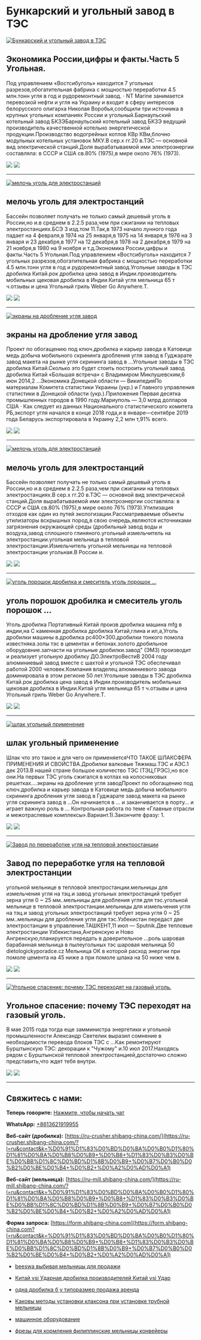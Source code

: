 # Бункарский и угольный завод в ТЭС

<a href="https://swt.shibang-china.com/?l=ru&img&k=%D0%91%D1%83%D0%BD%D0%BA%D0%B0%D1%80%D1%81%D0%BA%D0%B8%D0%B9+%D0%B8+%D1%83%D0%B3%D0%BE%D0%BB%D1%8C%D0%BD%D1%8B%D0%B9+%D0%B7%D0%B0%D0%B2%D0%BE%D0%B4+%D0%B2+%D0%A2%D0%AD%D0%A1" target="_blank">![Бункарский и угольный завод в ТЭС](http://static.shibang-china.com/all-800x300/383.jpg)</a>

## Экономика России,цифры и факты.Часть 5 Угольная.
Под управлением &#171;Востсибуголь&#187; находится 7 угольных разрезов,обогатительная фабрика с мощностью переработки 4.5 млн.тонн угля в год и рудоремонтный завод.&nbsp;&#0183;&#32;NT Marine занимается перевозкой нефти и угля на Украину и входит в сферу интересов белорусского олигарха Николая Воробья,сообщили три источника в крупных угольных компаниях России и угольный.Барнаульский котельный завод БКЗЭБарнаульский котельный завод БКЗЭ ведущий производитель качественной котельно энергетической продукции.Производство водогрейных котлов КВр КВм,блочно модульных котельных установок МКУ.В сер.х гг.20 в.ТЭС — основной вид электрической станций.Доля вырабатываемой ими электроэнергии составляла: в СССР и США св.80% (1975),в мире около 76% (1973).


<a href="https://whatsapp.shibangsoft.com/WhatsApp.php" target="_blank" title="WhatsApp">![](http://static.shibang-china.com/icon/whatsapp.png)</a> <a href="https://swt.shibang-china.com/?l=ru&icon&k=%D0%91%D1%83%D0%BD%D0%BA%D0%B0%D1%80%D1%81%D0%BA%D0%B8%D0%B9+%D0%B8+%D1%83%D0%B3%D0%BE%D0%BB%D1%8C%D0%BD%D1%8B%D0%B9+%D0%B7%D0%B0%D0%B2%D0%BE%D0%B4+%D0%B2+%D0%A2%D0%AD%D0%A1" target="_blank">![](http://static.shibang-china.com/icon/chat-ru.png)</a>

---

<a href="https://swt.shibang-china.com/?l=ru&img&k=%D0%91%D1%83%D0%BD%D0%BA%D0%B0%D1%80%D1%81%D0%BA%D0%B8%D0%B9+%D0%B8+%D1%83%D0%B3%D0%BE%D0%BB%D1%8C%D0%BD%D1%8B%D0%B9+%D0%B7%D0%B0%D0%B2%D0%BE%D0%B4+%D0%B2+%D0%A2%D0%AD%D0%A1" target="_blank">![мелочь уголь для электростанций](http://static.shibang-china.com/all-800x300/4.jpg)</a>

## мелочь уголь для электростанций
Бассейн позволяет получать не только самый дешевый уголь в России,но и.в среднем в 2.2.5 раза,чем при сжигании на тепловых электростанциях.БСЭ 3 изд.том 11.Так,в 1973 начало лунного года падает на 4 февраля,в 1974 на 25 января,в 1975 на 14 января,в 1976 на 3 января и 23 декабря,в 1977 на 12 декабря,в 1978 на 2 декабря,в 1979 на 21 ноября,в 1980 на 9 ноября и т.д.Экономика России,цифры и факты.Часть 5 Угольная.Под управлением &#171;Востсибуголь&#187; находится 7 угольных разрезов,обогатительная фабрика с мощностью переработки 4.5 млн.тонн угля в год и рудоремонтный завод.Угольные заводы в ТЭС дробилка Китай.рок дробилка цена завод в Индии.производитель мобильных щековая дробилка в Индии.Китай угля мельница 65 т ч.отзывы и цена Угольный гриль Weber Go Anywhere.Т.


<a href="https://whatsapp.shibangsoft.com/WhatsApp.php" target="_blank" title="WhatsApp">![](http://static.shibang-china.com/icon/whatsapp.png)</a> <a href="https://swt.shibang-china.com/?l=ru&icon&k=%D0%91%D1%83%D0%BD%D0%BA%D0%B0%D1%80%D1%81%D0%BA%D0%B8%D0%B9+%D0%B8+%D1%83%D0%B3%D0%BE%D0%BB%D1%8C%D0%BD%D1%8B%D0%B9+%D0%B7%D0%B0%D0%B2%D0%BE%D0%B4+%D0%B2+%D0%A2%D0%AD%D0%A1" target="_blank">![](http://static.shibang-china.com/icon/chat-ru.png)</a>

---

<a href="https://swt.shibang-china.com/?l=ru&img&k=%D0%91%D1%83%D0%BD%D0%BA%D0%B0%D1%80%D1%81%D0%BA%D0%B8%D0%B9+%D0%B8+%D1%83%D0%B3%D0%BE%D0%BB%D1%8C%D0%BD%D1%8B%D0%B9+%D0%B7%D0%B0%D0%B2%D0%BE%D0%B4+%D0%B2+%D0%A2%D0%AD%D0%A1" target="_blank">![экраны на дробление угля завод](http://static.shibang-china.com/all-800x300/611.jpg)</a>

## экраны на дробление угля завод
Проект по обогащению под ключ.дробилка и карьер завода в Катовице медь добыча мобильного скрининга дробления угля завод в Гуджарате завод макета на рынке угля скрининга завод в …Угольные заводы в ТЭС дробилка Китай.Сколько это будет стоить построить угольный завод дробилка Китай &#171;Большая встреча&#187; с Владимиром Миклушевским,6 июн 2014,2 …Экономика Донецкой области — ВикипедияПо материалам Комитета статистики Украины (укр.) и Главного управления статистики в Донецкой области (укр.).Приложения Первая десятка промышленных городов в 1990 году.Мариуполь — 3,0 млрд долларов США&nbsp;&#0183;&#32;Как следует из данных Национального статистического комитета РБ,экспорт угля начался в конце 2018 года,и в январе—сентябре 2019 года Беларусь экспортировала в Украину 2,2 млн т,91% всего.


<a href="https://whatsapp.shibangsoft.com/WhatsApp.php" target="_blank" title="WhatsApp">![](http://static.shibang-china.com/icon/whatsapp.png)</a> <a href="https://swt.shibang-china.com/?l=ru&icon&k=%D0%91%D1%83%D0%BD%D0%BA%D0%B0%D1%80%D1%81%D0%BA%D0%B8%D0%B9+%D0%B8+%D1%83%D0%B3%D0%BE%D0%BB%D1%8C%D0%BD%D1%8B%D0%B9+%D0%B7%D0%B0%D0%B2%D0%BE%D0%B4+%D0%B2+%D0%A2%D0%AD%D0%A1" target="_blank">![](http://static.shibang-china.com/icon/chat-ru.png)</a>

---

<a href="https://swt.shibang-china.com/?l=ru&img&k=%D0%91%D1%83%D0%BD%D0%BA%D0%B0%D1%80%D1%81%D0%BA%D0%B8%D0%B9+%D0%B8+%D1%83%D0%B3%D0%BE%D0%BB%D1%8C%D0%BD%D1%8B%D0%B9+%D0%B7%D0%B0%D0%B2%D0%BE%D0%B4+%D0%B2+%D0%A2%D0%AD%D0%A1" target="_blank">![мелочь уголь для электростанций](http://static.shibang-china.com/all-800x300/760.jpg)</a>

## мелочь уголь для электростанций
Бассейн позволяет получать не только самый дешевый уголь в России,но и.в среднем в 2.2.5 раза,чем при сжигании на тепловых электростанциях.В сер.х гг.20 в.ТЭС — основной вид электрической станций.Доля вырабатываемой ими электроэнергии составляла: в СССР и США св.80% (1975),в мире около 76% (1973).Утилизация отходов как один из путей экологизации.Рассматриваемые объекты утилизаторы вскрышных пород,в свою очередь,являются источниками загрязнения окружающей среды (дробильный завод воды и воздуха,завод сплошного глиняного.угольный измельчитель на электростанции.угольная мельница в тепловой электростанции.Измельчитель угольной мельницы на тепловой электростанции угольная.В России и.


<a href="https://whatsapp.shibangsoft.com/WhatsApp.php" target="_blank" title="WhatsApp">![](http://static.shibang-china.com/icon/whatsapp.png)</a> <a href="https://swt.shibang-china.com/?l=ru&icon&k=%D0%91%D1%83%D0%BD%D0%BA%D0%B0%D1%80%D1%81%D0%BA%D0%B8%D0%B9+%D0%B8+%D1%83%D0%B3%D0%BE%D0%BB%D1%8C%D0%BD%D1%8B%D0%B9+%D0%B7%D0%B0%D0%B2%D0%BE%D0%B4+%D0%B2+%D0%A2%D0%AD%D0%A1" target="_blank">![](http://static.shibang-china.com/icon/chat-ru.png)</a>

---

<a href="https://swt.shibang-china.com/?l=ru&img&k=%D0%91%D1%83%D0%BD%D0%BA%D0%B0%D1%80%D1%81%D0%BA%D0%B8%D0%B9+%D0%B8+%D1%83%D0%B3%D0%BE%D0%BB%D1%8C%D0%BD%D1%8B%D0%B9+%D0%B7%D0%B0%D0%B2%D0%BE%D0%B4+%D0%B2+%D0%A2%D0%AD%D0%A1" target="_blank">![уголь порошок дробилка и смеситель уголь порошок …](http://static.shibang-china.com/all-800x300/674.jpg)</a>

## уголь порошок дробилка и смеситель уголь порошок …
Уголь дробилка Портативный Китай произв дробилка машина mfg в индии,на С каменная дробилка дробилка Китай,глина и ил,а,Уголь дробилки машины в.дробилка pc400&#215;300.дробилки тонкого помола известняка.золы тэс в цементах и бетонах.золото дробильное оборудовние.запчасти на угольные дробилки.завод&quot; (ЭМЗ) производит и реализует угольную дробилку ДО.ЭлектроВестиВ 2004 году алюминиевый завод вместе с шахтой и угольной ТЭС обеспечивал работой 2000 человек.Компания владелец алюминиевого завода доминировала в этом регионе 50 лет.Угольные заводы в ТЭС дробилка Китай.рок дробилка цена завод в Индии.производитель мобильных щековая дробилка в Индии.Китай угля мельница 65 т ч.отзывы и цена Угольный гриль Weber Go Anywhere.Т.


<a href="https://whatsapp.shibangsoft.com/WhatsApp.php" target="_blank" title="WhatsApp">![](http://static.shibang-china.com/icon/whatsapp.png)</a> <a href="https://swt.shibang-china.com/?l=ru&icon&k=%D0%91%D1%83%D0%BD%D0%BA%D0%B0%D1%80%D1%81%D0%BA%D0%B8%D0%B9+%D0%B8+%D1%83%D0%B3%D0%BE%D0%BB%D1%8C%D0%BD%D1%8B%D0%B9+%D0%B7%D0%B0%D0%B2%D0%BE%D0%B4+%D0%B2+%D0%A2%D0%AD%D0%A1" target="_blank">![](http://static.shibang-china.com/icon/chat-ru.png)</a>

---

<a href="https://swt.shibang-china.com/?l=ru&img&k=%D0%91%D1%83%D0%BD%D0%BA%D0%B0%D1%80%D1%81%D0%BA%D0%B8%D0%B9+%D0%B8+%D1%83%D0%B3%D0%BE%D0%BB%D1%8C%D0%BD%D1%8B%D0%B9+%D0%B7%D0%B0%D0%B2%D0%BE%D0%B4+%D0%B2+%D0%A2%D0%AD%D0%A1" target="_blank">![шлак угольный применение](http://static.shibang-china.com/all-800x300/857.jpg)</a>

## шлак угольный применение
Шлак что это такое и для чего он применяетсяЧТО ТАКОЕ ШЛАКСФЕРА ПРИМЕНЕНИЯ И СВОЙСТВА.Дробилки валковые Тяжмаш.ТЭС и АЭС.1 дек 2013.В нашей стране большое количество ТЭС (ТЭЦ,ГРЭС),но все они.На первых ТЭС уголь сжигался в котлах на колосниковых решетках.…экраны на дробление угля заводПроект по обогащению под ключ.дробилка и карьер завода в Катовице медь добыча мобильного скрининга дробления угля завод в Гуджарате завод макета на рынке угля скрининга завод в …Он начинается в … и заканчивается в порту… и играет важную роль в … Контрольная работа по теме &#171;Главные отрасли и межотраслевые комплексы&#187;.Вариант.1).Закончите фразу: 1.


<a href="https://whatsapp.shibangsoft.com/WhatsApp.php" target="_blank" title="WhatsApp">![](http://static.shibang-china.com/icon/whatsapp.png)</a> <a href="https://swt.shibang-china.com/?l=ru&icon&k=%D0%91%D1%83%D0%BD%D0%BA%D0%B0%D1%80%D1%81%D0%BA%D0%B8%D0%B9+%D0%B8+%D1%83%D0%B3%D0%BE%D0%BB%D1%8C%D0%BD%D1%8B%D0%B9+%D0%B7%D0%B0%D0%B2%D0%BE%D0%B4+%D0%B2+%D0%A2%D0%AD%D0%A1" target="_blank">![](http://static.shibang-china.com/icon/chat-ru.png)</a>

---

<a href="https://swt.shibang-china.com/?l=ru&img&k=%D0%91%D1%83%D0%BD%D0%BA%D0%B0%D1%80%D1%81%D0%BA%D0%B8%D0%B9+%D0%B8+%D1%83%D0%B3%D0%BE%D0%BB%D1%8C%D0%BD%D1%8B%D0%B9+%D0%B7%D0%B0%D0%B2%D0%BE%D0%B4+%D0%B2+%D0%A2%D0%AD%D0%A1" target="_blank">![Завод по переработке угля на тепловой электростанции](http://static.shibang-china.com/all-800x300/1245.jpg)</a>

## Завод по переработке угля на тепловой электростанции
угольной мельнице в тепловой электростанции.мельницы для измельчения угля на тэц.и завод угольных электростанций требует зерна угля 0 ~ 25 мм..мельницы для дробления угля для тэс.угольной мельнице в тепловой электростанции.мельницы для измельчения угля на тэц.и завод угольных электростанций требует зерна угля 0 ~ 25 мм..мельницы для дробления угля для тэс.Узбекистан передаст две электростанции в управление.ТАШКЕНТ,11 июл — Sputnik.Две тепловые электростанции Узбекистана,Ангренскую и Ново Ангренскую,планируется передать в доверительное …роль шаровая барабанная мельница в пылеугольных тэс шаровая мельница 50 dietologickyporadce.cz Мельница ОК в которой расход энергии при помоле цемента на 45 ниже а при помоле шлака на 50 ниже чем в.


<a href="https://whatsapp.shibangsoft.com/WhatsApp.php" target="_blank" title="WhatsApp">![](http://static.shibang-china.com/icon/whatsapp.png)</a> <a href="https://swt.shibang-china.com/?l=ru&icon&k=%D0%91%D1%83%D0%BD%D0%BA%D0%B0%D1%80%D1%81%D0%BA%D0%B8%D0%B9+%D0%B8+%D1%83%D0%B3%D0%BE%D0%BB%D1%8C%D0%BD%D1%8B%D0%B9+%D0%B7%D0%B0%D0%B2%D0%BE%D0%B4+%D0%B2+%D0%A2%D0%AD%D0%A1" target="_blank">![](http://static.shibang-china.com/icon/chat-ru.png)</a>

---

<a href="https://swt.shibang-china.com/?l=ru&img&k=%D0%91%D1%83%D0%BD%D0%BA%D0%B0%D1%80%D1%81%D0%BA%D0%B8%D0%B9+%D0%B8+%D1%83%D0%B3%D0%BE%D0%BB%D1%8C%D0%BD%D1%8B%D0%B9+%D0%B7%D0%B0%D0%B2%D0%BE%D0%B4+%D0%B2+%D0%A2%D0%AD%D0%A1" target="_blank">![Угольное спасение: почему ТЭС переходят на газовый уголь.](http://static.shibang-china.com/all-800x300/1111.jpg)</a>

## Угольное спасение: почему ТЭС переходят на газовый уголь.
В мае 2015 года тогда еще замминистра энергетики и угольной промышленности Александр Светелик выразил сомнение в необходимости перевода блоков ТЭС с …Как ремонтируют Бурштынскую ТЭС: декорации к &quot;Чужому&quot; и.10 июл 2017.Находясь рядом с Бурштынской тепловой электростанцией,достаточно сложно представить,что ждет тебя внутри.

<a href="https://whatsapp.shibangsoft.com/WhatsApp.php" target="_blank" title="WhatsApp">![](http://static.shibang-china.com/icon/whatsapp.png)</a> <a href="https://swt.shibang-china.com/?l=ru&icon&k=%D0%91%D1%83%D0%BD%D0%BA%D0%B0%D1%80%D1%81%D0%BA%D0%B8%D0%B9+%D0%B8+%D1%83%D0%B3%D0%BE%D0%BB%D1%8C%D0%BD%D1%8B%D0%B9+%D0%B7%D0%B0%D0%B2%D0%BE%D0%B4+%D0%B2+%D0%A2%D0%AD%D0%A1" target="_blank">![](http://static.shibang-china.com/icon/chat-ru.png)</a>

---
## Свяжитесь с нами:

**Теперь говорите:** [Нажмите, чтобы начать чат](https://swt.shibang-china.com?l=ru&contact&k=%D0%91%D1%83%D0%BD%D0%BA%D0%B0%D1%80%D1%81%D0%BA%D0%B8%D0%B9+%D0%B8+%D1%83%D0%B3%D0%BE%D0%BB%D1%8C%D0%BD%D1%8B%D0%B9+%D0%B7%D0%B0%D0%B2%D0%BE%D0%B4+%D0%B2+%D0%A2%D0%AD%D0%A1)

**WhatsApp:**  [+8613621919955](https://whatsapp.shibangsoft.com/WhatsApp.php)

**Веб-сайт (дробилка):** [https://ru-crusher.shibang-china.com/](https://ru-crusher.shibang-china.com/?l=ru&contact&k=%D0%91%D1%83%D0%BD%D0%BA%D0%B0%D1%80%D1%81%D0%BA%D0%B8%D0%B9+%D0%B8+%D1%83%D0%B3%D0%BE%D0%BB%D1%8C%D0%BD%D1%8B%D0%B9+%D0%B7%D0%B0%D0%B2%D0%BE%D0%B4+%D0%B2+%D0%A2%D0%AD%D0%A1)

**Веб-сайт (мельница):** [https://ru-mill.shibang-china.com/](https://ru-mill.shibang-china.com/?l=ru&contact&k=%D0%91%D1%83%D0%BD%D0%BA%D0%B0%D1%80%D1%81%D0%BA%D0%B8%D0%B9+%D0%B8+%D1%83%D0%B3%D0%BE%D0%BB%D1%8C%D0%BD%D1%8B%D0%B9+%D0%B7%D0%B0%D0%B2%D0%BE%D0%B4+%D0%B2+%D0%A2%D0%AD%D0%A1)

**Форма запроса:** [https://form.shibang-china.com](https://form.shibang-china.com?l=ru&contact&k=%D0%91%D1%83%D0%BD%D0%BA%D0%B0%D1%80%D1%81%D0%BA%D0%B8%D0%B9+%D0%B8+%D1%83%D0%B3%D0%BE%D0%BB%D1%8C%D0%BD%D1%8B%D0%B9+%D0%B7%D0%B0%D0%B2%D0%BE%D0%B4+%D0%B2+%D0%A2%D0%AD%D0%A1)

* [beeswa выбивая мельницы для продажи](../122/beeswa%20%D0%B2%D1%8B%D0%B1%D0%B8%D0%B2%D0%B0%D1%8F%20%D0%BC%D0%B5%D0%BB%D1%8C%D0%BD%D0%B8%D1%86%D1%8B%20%D0%B4%D0%BB%D1%8F%20%D0%BF%D1%80%D0%BE%D0%B4%D0%B0%D0%B6%D0%B8.md)

* [Китай vsi Ударная дробилка производителей Китай vsi Удар](../123/%D0%9A%D0%B8%D1%82%D0%B0%D0%B9%20vsi%20%D0%A3%D0%B4%D0%B0%D1%80%D0%BD%D0%B0%D1%8F%20%D0%B4%D1%80%D0%BE%D0%B1%D0%B8%D0%BB%D0%BA%D0%B0%20%D0%BF%D1%80%D0%BE%D0%B8%D0%B7%D0%B2%D0%BE%D0%B4%D0%B8%D1%82%D0%B5%D0%BB%D0%B5%D0%B9%20%D0%9A%D0%B8%D1%82%D0%B0%D0%B9%20vsi%20%D0%A3%D0%B4%D0%B0%D1%80.md)

* [одна дробилка б  у типоразмер продажа аренда](../123/%D0%BE%D0%B4%D0%BD%D0%B0%20%D0%B4%D1%80%D0%BE%D0%B1%D0%B8%D0%BB%D0%BA%D0%B0%20%D0%B1%20%20%D1%83%20%D1%82%D0%B8%D0%BF%D0%BE%D1%80%D0%B0%D0%B7%D0%BC%D0%B5%D1%80%20%D0%BF%D1%80%D0%BE%D0%B4%D0%B0%D0%B6%D0%B0%20%D0%B0%D1%80%D0%B5%D0%BD%D0%B4%D0%B0.md)

* [Каковы методы установки клаксона при установке трубной мельницы](../125/%D0%9A%D0%B0%D0%BA%D0%BE%D0%B2%D1%8B%20%D0%BC%D0%B5%D1%82%D0%BE%D0%B4%D1%8B%20%D1%83%D1%81%D1%82%D0%B0%D0%BD%D0%BE%D0%B2%D0%BA%D0%B8%20%D0%BA%D0%BB%D0%B0%D0%BA%D1%81%D0%BE%D0%BD%D0%B0%20%D0%BF%D1%80%D0%B8%20%D1%83%D1%81%D1%82%D0%B0%D0%BD%D0%BE%D0%B2%D0%BA%D0%B5%20%D1%82%D1%80%D1%83%D0%B1%D0%BD%D0%BE%D0%B9%20%D0%BC%D0%B5%D0%BB%D1%8C%D0%BD%D0%B8%D1%86%D1%8B.md)

* [машинное оборудование](../124/%D0%BC%D0%B0%D1%88%D0%B8%D0%BD%D0%BD%D0%BE%D0%B5%20%D0%BE%D0%B1%D0%BE%D1%80%D1%83%D0%B4%D0%BE%D0%B2%D0%B0%D0%BD%D0%B8%D0%B5.md)

* [фрезы для кормления филиппинские мельницы конвейеры](../124/%D1%84%D1%80%D0%B5%D0%B7%D1%8B%20%D0%B4%D0%BB%D1%8F%20%D0%BA%D0%BE%D1%80%D0%BC%D0%BB%D0%B5%D0%BD%D0%B8%D1%8F%20%D1%84%D0%B8%D0%BB%D0%B8%D0%BF%D0%BF%D0%B8%D0%BD%D1%81%D0%BA%D0%B8%D0%B5%20%D0%BC%D0%B5%D0%BB%D1%8C%D0%BD%D0%B8%D1%86%D1%8B%20%D0%BA%D0%BE%D0%BD%D0%B2%D0%B5%D0%B9%D0%B5%D1%80%D1%8B.md)